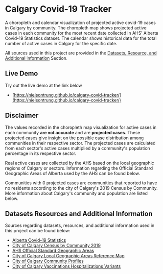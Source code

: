 # Calgary Covid-19 Tracker
A choropleth and calendar visualization of projected active covid-19 cases in Calgary by community. The choropleth map shows projected active cases in each community for the most recent date collected in AHS' Alberta Covid-19 Statistics dataset. The calendar shows historical data for the total number of active cases in Calgary for the specific date. 

All sources used in this project are provided in the 
[Datasets, Resource, and Additional Information](#datasets-resources-and-additional-information) 
Section.

## Live Demo
Try out the live demo at the link below
- [https://nielsontrung.github.io/calgary-covid-tracker/](https://nielsontrung.github.io/calgary-covid-tracker/)

## Disclaimer
The values recorded in the choropleth map visualization for active cases in each community **are not accurate** and are **projected cases**. These projected cases give insight on the possible case distribution among communities in their respective sector. The projected cases are calculated from each sector's active cases multiplied by a community's population percentage in its respective sector.

Real active cases are collected by the AHS based on the local geographic regions of Calgary or sectors. Information regarding the Official Standard Geographic Areas of Alberta used by the AHS can be found below.

Communities with 0 projected cases are communities that reported to have no residents according to the city of Calgary's 2019 Census by Community. More information about Calgary's community and population are listed below. 

## Datasets Resources and Additional Information
Sources regarding datasets, resources, and additional information used in this project can be found below:
- [Alberta Covid-19 Statistics](https://nielsontrung.github.io/calgary-covid-tracker/)
- [City of Calgary Census by Community 2019](https://data.calgary.ca/Demographics/Census-by-Community-2019/rkfr-buzb)
- [AHS Official Standard Geographic Areas](https://open.alberta.ca/dataset/a14b50c9-94b2-4024-8ee5-c13fb70abb4a/resource/70fd0f2c-5a7c-45a3-bdaa-e1b4f4c5d9a4/download/official-standard-geographic-area-document.pdf)
- [City of Calgary Local Geographic Areas Reference Map](https://ago-item-storage.s3.us-east-1.amazonaws.com/3fd5637e5a1e446e8835f0382f4161dc/City_of_Calgary_-_Local_Geographic_Areas.pdf?X-Amz-Security-Token=IQoJb3JpZ2luX2VjEFMaCXVzLWVhc3QtMSJHMEUCIFV%2B8gOovcc6mp%2BlhPRQ0RbHmwBy9dxz%2BlUD%2FLE7q9fyAiEA4jDeVYFBjWasjc2E8Ypf4dsQGty561cwyGJfV5Z90Dwq%2BgMIfBAAGgw2MDQ3NTgxMDI2NjUiDKElINEq09LuULX8TCrXA2PzVnmHdoh8uHmeuRcMEXuXNFVG3vKmpem%2F0hty4Z8w0Kl85OoDvxWCRZGS9kHeZ%2FPqwfl4tRXhAk42rRyRTanQBKxXyaiL32jTns990GuL6XGRBIZzKczM%2FBniEQQXSUuoyzeCAtx%2FtInz%2FwBG%2FtoNwgUGRjnrZ3VX5KaSQqxPBML9aEdc6vEUxoTV%2FYVNyD%2F4yjhgxhO6njbED%2BVZG8NBBxvW%2FFkh3TCYc398FVr4AV6LVjcJSUgBMwyLfwHKHS%2ByfARW1A3Zghfq3oYpXO2zEDD6qHt%2B7YhRMvzy%2BjqSkN7B9tD06mu4x1vh8I3u4tfW3YOqkOPHlJKvts4bhlH6%2Fb7hEC74uAVUkJTqat%2FlgNG2BsEEknw0pqTZMbnWA1iAa6OcVUPDxxsB8%2BeByU52L5AgqCECiWYS86i05kwRddt3PUL2xbyTDE%2B%2Bg1IcwGXzbhv8%2FKIAVDBRjDBJeAnut1YjIQbz3SKS7GdvGQFmkvrctJx03SuITFyzlBr7cW9aLs1MIQTES0FIxDnNS0tz7Ih6XIW2w%2BGOQVHUTXs2Vs36wJGApIRvSPU8oEmMtyoITiAHaWuZwXQygjRaOfiB0KroXfz1%2BqAduFVXrgew0XdC5p8RhDCD8LuPBjqlAQBbfsMBd%2BeRcO2aftZw7KnJtF%2F%2BEcdOF%2FS9UFHnPbsJ56wPrGWoI1VOh85ibe2mduxaZnGWblSpYG6%2Bnxdv7cknLynU%2FnDQbaI5Ky1%2F1fmPJed605YWsIsJ56DFBBSWjUx9jer66uaqqWTqvOPuceAXzBJ9tQMJMgxA9Nv8Y4Om%2FiUzlF83i5sxKVdlKi8NKwar3j97DI5T4RUV9QB1bb4x6OS3XA%3D%3D&X-Amz-Algorithm=AWS4-HMAC-SHA256&X-Amz-Date=20220124T191854Z&X-Amz-SignedHeaders=host&X-Amz-Expires=300&X-Amz-Credential=ASIAYZTTEKKEUTL6BD4M%2F20220124%2Fus-east-1%2Fs3%2Faws4_request&X-Amz-Signature=5deb52a4e7f9e17d679d5494cdb25cee185c8db90f09178e7b7a5b6c078dbfe4)
- [City of Calgary Community Profiles](https://www.calgary.ca/csps/cns/research-and-strategy/community-profiles/community-profiles.html)
- [City of Calgary Vaccinations Hospitalizations Variants](https://yyccovid.ca/)



